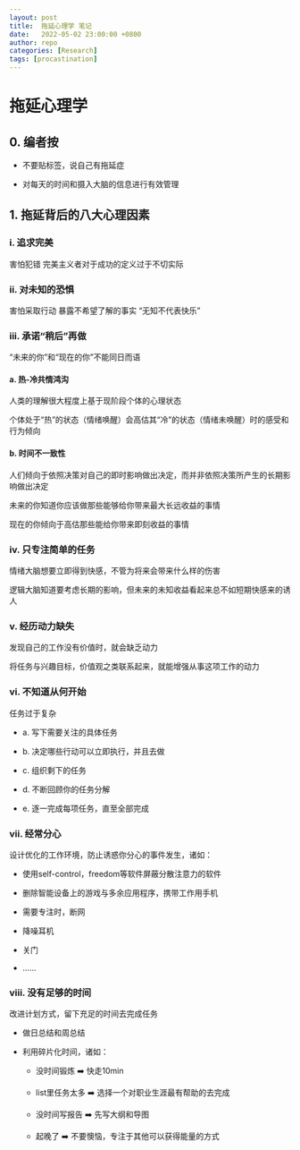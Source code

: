 ```yaml
---
layout: post
title:  拖延心理学 笔记
date:   2022-05-02 23:00:00 +0800
author: repo
categories: [Research]
tags: [procastination]
---
```


# 拖延心理学

## 0. 编者按

- 不要贴标签，说自己有拖延症

- 对每天的时间和摄入大脑的信息进行有效管理

## 1. 拖延背后的八大心理因素

### i. 追求完美

害怕犯错 完美主义者对于成功的定义过于不切实际

### ii. 对未知的恐惧

害怕采取行动 暴露不希望了解的事实 “无知不代表快乐”

### iii. 承诺“稍后”再做

“未来的你”和“现在的你”不能同日而语

#### a. 热-冷共情鸿沟

人类的理解很大程度上基于现阶段个体的心理状态

个体处于“热”的状态（情绪唤醒）会高估其“冷”的状态（情绪未唤醒）时的感受和行为倾向

#### b. 时间不一致性

人们倾向于依照决策对自己的即时影响做出决定，而并非依照决策所产生的长期影响做出决定

未来的你知道你应该做那些能够给你带来最大长远收益的事情

现在的你倾向于高估那些能给你带来即刻收益的事情

### iv. 只专注简单的任务

情绪大脑想要立即得到快感，不管为将来会带来什么样的伤害

逻辑大脑知道要考虑长期的影响，但未来的未知收益看起来总不如短期快感来的诱人

### v. 经历动力缺失

发现自己的工作没有价值时，就会缺乏动力

将任务与兴趣目标，价值观之类联系起来，就能增强从事这项工作的动力

### vi. 不知道从何开始

任务过于复杂

- a. 写下需要关注的具体任务

- b. 决定哪些行动可以立即执行，并且去做

- c. 组织剩下的任务

- d. 不断回顾你的任务分解

- e. 逐一完成每项任务，直至全部完成

### vii. 经常分心

设计优化的工作环境，防止诱惑你分心的事件发生，诸如：

- 使用self-control，freedom等软件屏蔽分散注意力的软件

- 删除智能设备上的游戏与多余应用程序，携带工作用手机

- 需要专注时，断网

- 降噪耳机

- 关门

- ……

### viii. 没有足够的时间

改进计划方式，留下充足的时间去完成任务

- 做日总结和周总结

- 利用碎片化时间，诸如：

  - 没时间锻炼 ➡️ 快走10min

  - list里任务太多 ➡️ 选择一个对职业生涯最有帮助的去完成

  - 没时间写报告 ➡️ 先写大纲和导图
  
  - 起晚了 ➡️ 不要懊恼，专注于其他可以获得能量的方式

